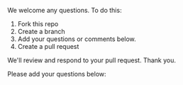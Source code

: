We welcome any questions. To do this:  
  
1. Fork this repo  
2. Create a branch 
3. Add your questions or comments below. 
4. Create a pull request
   
We'll review and respond to your pull request. Thank you. 

Please add your questions below:

